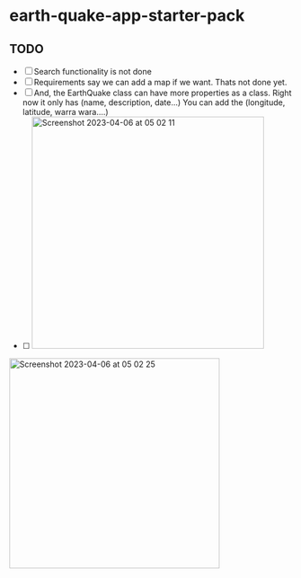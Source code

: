 # earth-quake-app-starter-pack

## TODO 

- [ ] Search functionality is not done 
- [ ] Requirements say we can add a map if we want. Thats not done yet. 
- [ ] And, the EarthQuake class can have more properties as a class. Right now it only has (name, description, date...) You can add the (longitude, latitude, warra wara....)
- [ ] <img width="413" alt="Screenshot 2023-04-06 at 05 02 11" src="https://user-images.githubusercontent.com/26961591/230246782-e1893094-8ca8-4e0f-b8ff-22003837c7a7.png">

<img width="374" alt="Screenshot 2023-04-06 at 05 02 25" src="https://user-images.githubusercontent.com/26961591/230246810-588cc8e1-8140-46e6-9909-22b419582c81.png">
